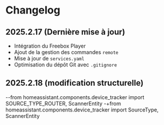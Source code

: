 # Changelog

## 2025.2.17 (Dernière mise à jour)
- Intégration du Freebox Player
- Ajout de la gestion des commandes `remote`
- Mise à jour de `services.yaml`
- Optimisation du dépôt Git avec `.gitignore`

## 2025.2.18 (modification structurelle)
--from homeassistant.components.device_tracker import SOURCE_TYPE_ROUTER, ScannerEntity
-+from homeassistant.components.device_tracker import SourceType, ScannerEntity
